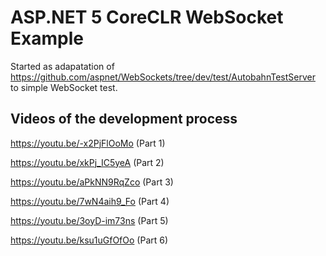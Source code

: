 # ASP.NET 5 CoreCLR WebSocket Example
Started as adapatation of https://github.com/aspnet/WebSockets/tree/dev/test/AutobahnTestServer to simple WebSocket test.

## Videos of the development process
https://youtu.be/-x2PjFlOoMo (Part 1)

https://youtu.be/xkPj_IC5yeA (Part 2)

https://youtu.be/aPkNN9RqZco (Part 3)

https://youtu.be/7wN4aih9_Fo (Part 4)

https://youtu.be/3oyD-im73ns (Part 5)

https://youtu.be/ksu1uGfOfOo (Part 6)

